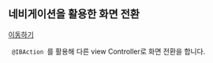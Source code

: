 

## 네비게이션을 활용한 화면 전환

[이동하기](https://github.com/26th-SOPT-iOS/SongJiHoon/tree/master/1st_week/SOPT_firstWeek_assignment_1)


<code> @IBAction </code>를 활용해 다른 view Controller로 화면 전환을 합니다.









